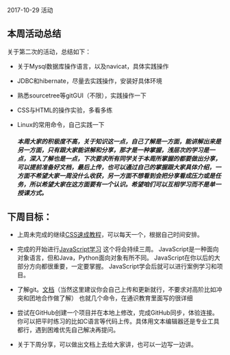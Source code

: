 2017-10-29 活动

## 本周活动总结

关于第二次的活动，总结如下：

- 关于Mysql数据库操作语言，以及navicat，具体实践操作

- JDBC和hibernate，尽量去实践操作，安装好具体环境

- 熟悉sourcetree等gitGUI（不限），实践操作一下

- CSS与HTML的操作实验，多看多练

- Linux的常用命令，自己实践一下

  ##### 本周大家的积极度不高，关于知识这一点，自己了解是一方面，能讲解出来是另一方面，只有跟大家能讲解和分享，那才是一种掌握，浅层次的学习是一点，深入了解也是一点，下次要求所有同学关于本周所掌握的都要做出分享，可以提前准备好文档，最后上传，也可以通过自己的掌握跟大家具体介绍，一方面不希望大家一周没什么收获，另一方面不想看到会把分享看成压力或是任务，所以希望大家在这方面要有一个认识。希望咱们可以互相学习而不是单一授课方式。

## 下周目标：


- 上周未完成的继续[CSS速成教程](https://www.shiyanlou.com/courses/53)，可以每天一个，根据自己时间安排。

- 完成的开始进行[JavaScript学习](https://www.shiyanlou.com/courses/21) 这个将会持续三周。 JavaScript是一种面向对象语言，但和Java，Python面向对象有所不同。 JavaScript在你以后的大部分方向都很重要，一定要掌握。 JavaScript学会后就可以进行案例学习和项目。

- 了解git。[文档](https://git-scm.com/book/zh/v1/)（当然这里建议你会自己上传和更新就行，不要求对高阶比如冲突和团地合作做了解） 也就几个命令，在通识教育里面写的很详细

- 尝试在GitHub创建一个项目并在本地上修改，完成GitHub同步，体验连接。你可以把平时练习的比如C语言等代码上传。具体用文本编辑器还是专业工具都行，遇到困难优先自己解决再提问。

- 关于下周分享，可以做出文档上去给大家讲，也可以一边写一边讲。

